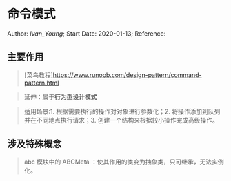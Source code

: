 # 命令模式
Author: *Ivan_Young*;
Start Date: 2020-01-13;
Reference:

## 主要作用

>

>[菜鸟教程]<https://www.runoob.com/design-pattern/command-pattern.html>

>延伸：属于**行为型设计模式**

>适用场景:1. 根据需要执行的操作对对象进行参数化；2. 将操作添加到队列并在不同地点执行请求；3. 创建一个结构来根据较小操作完成高级操作。

## 涉及特殊概念

> abc 模块中的 ABCMeta ：使其作用的类变为抽象类，只可继承，无法实例化。